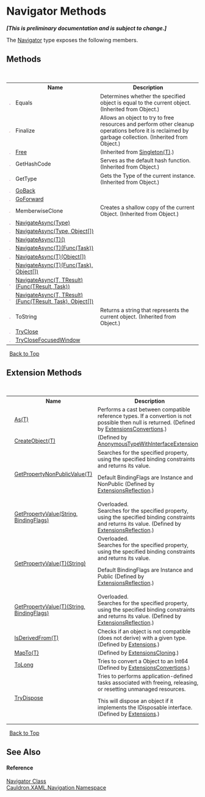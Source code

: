# Navigator Methods
 _**\[This is preliminary documentation and is subject to change.\]**_

The <a href="T_Cauldron_XAML_Navigation_Navigator">Navigator</a> type exposes the following members.


## Methods
&nbsp;<table><tr><th></th><th>Name</th><th>Description</th></tr><tr><td>![Public method](media/pubmethod.gif "Public method")</td><td>Equals</td><td>
Determines whether the specified object is equal to the current object.
 (Inherited from Object.)</td></tr><tr><td>![Protected method](media/protmethod.gif "Protected method")</td><td>Finalize</td><td>
Allows an object to try to free resources and perform other cleanup operations before it is reclaimed by garbage collection.
 (Inherited from Object.)</td></tr><tr><td>![Public method](media/pubmethod.gif "Public method")</td><td><a href="M_Cauldron_Activator_Singleton_1_Free">Free</a></td><td> (Inherited from <a href="T_Cauldron_Activator_Singleton_1">Singleton(T)</a>.)</td></tr><tr><td>![Public method](media/pubmethod.gif "Public method")</td><td>GetHashCode</td><td>
Serves as the default hash function.
 (Inherited from Object.)</td></tr><tr><td>![Public method](media/pubmethod.gif "Public method")</td><td>GetType</td><td>
Gets the Type of the current instance.
 (Inherited from Object.)</td></tr><tr><td>![Public method](media/pubmethod.gif "Public method")</td><td><a href="M_Cauldron_XAML_Navigation_Navigator_GoBack">GoBack</a></td><td /></tr><tr><td>![Public method](media/pubmethod.gif "Public method")</td><td><a href="M_Cauldron_XAML_Navigation_Navigator_GoForward">GoForward</a></td><td /></tr><tr><td>![Protected method](media/protmethod.gif "Protected method")</td><td>MemberwiseClone</td><td>
Creates a shallow copy of the current Object.
 (Inherited from Object.)</td></tr><tr><td>![Public method](media/pubmethod.gif "Public method")</td><td><a href="M_Cauldron_XAML_Navigation_Navigator_NavigateAsync">NavigateAsync(Type)</a></td><td /></tr><tr><td>![Public method](media/pubmethod.gif "Public method")</td><td><a href="M_Cauldron_XAML_Navigation_Navigator_NavigateAsync_1">NavigateAsync(Type, Object[])</a></td><td /></tr><tr><td>![Public method](media/pubmethod.gif "Public method")</td><td><a href="M_Cauldron_XAML_Navigation_Navigator_NavigateAsync__1">NavigateAsync(T)()</a></td><td /></tr><tr><td>![Public method](media/pubmethod.gif "Public method")</td><td><a href="M_Cauldron_XAML_Navigation_Navigator_NavigateAsync__1_1">NavigateAsync(T)(Func(Task))</a></td><td /></tr><tr><td>![Public method](media/pubmethod.gif "Public method")</td><td><a href="M_Cauldron_XAML_Navigation_Navigator_NavigateAsync__1_3">NavigateAsync(T)(Object[])</a></td><td /></tr><tr><td>![Public method](media/pubmethod.gif "Public method")</td><td><a href="M_Cauldron_XAML_Navigation_Navigator_NavigateAsync__1_2">NavigateAsync(T)(Func(Task), Object[])</a></td><td /></tr><tr><td>![Public method](media/pubmethod.gif "Public method")</td><td><a href="M_Cauldron_XAML_Navigation_Navigator_NavigateAsync__2">NavigateAsync(T, TResult)(Func(TResult, Task))</a></td><td /></tr><tr><td>![Public method](media/pubmethod.gif "Public method")</td><td><a href="M_Cauldron_XAML_Navigation_Navigator_NavigateAsync__2_1">NavigateAsync(T, TResult)(Func(TResult, Task), Object[])</a></td><td /></tr><tr><td>![Public method](media/pubmethod.gif "Public method")</td><td>ToString</td><td>
Returns a string that represents the current object.
 (Inherited from Object.)</td></tr><tr><td>![Public method](media/pubmethod.gif "Public method")</td><td><a href="M_Cauldron_XAML_Navigation_Navigator_TryClose">TryClose</a></td><td /></tr><tr><td>![Public method](media/pubmethod.gif "Public method")</td><td><a href="M_Cauldron_XAML_Navigation_Navigator_TryCloseFocusedWindow">TryCloseFocusedWindow</a></td><td /></tr></table>&nbsp;
<a href="#navigator-methods">Back to Top</a>

## Extension Methods
&nbsp;<table><tr><th></th><th>Name</th><th>Description</th></tr><tr><td>![Public Extension Method](media/pubextension.gif "Public Extension Method")</td><td><a href="M_Cauldron_Core_Extensions_ExtensionsConvertions_As__1">As(T)</a></td><td>
Performs a cast between compatible reference types. If a convertion is not possible then null is returned.
 (Defined by <a href="T_Cauldron_Core_Extensions_ExtensionsConvertions">ExtensionsConvertions</a>.)</td></tr><tr><td>![Public Extension Method](media/pubextension.gif "Public Extension Method")</td><td><a href="M_Cauldron_Dynamic_AnonymousTypeWithInterfaceExtension_CreateObject__1">CreateObject(T)</a></td><td> (Defined by <a href="T_Cauldron_Dynamic_AnonymousTypeWithInterfaceExtension">AnonymousTypeWithInterfaceExtension</a>.)</td></tr><tr><td>![Public Extension Method](media/pubextension.gif "Public Extension Method")</td><td><a href="M_Cauldron_Core_Extensions_ExtensionsReflection_GetPropertyNonPublicValue__1">GetPropertyNonPublicValue(T)</a></td><td>
Searches for the specified property, using the specified binding constraints and returns its value. 

 Default BindingFlags are Instance and NonPublic
 (Defined by <a href="T_Cauldron_Core_Extensions_ExtensionsReflection">ExtensionsReflection</a>.)</td></tr><tr><td>![Public Extension Method](media/pubextension.gif "Public Extension Method")</td><td><a href="M_Cauldron_Core_Extensions_ExtensionsReflection_GetPropertyValue">GetPropertyValue(String, BindingFlags)</a></td><td>Overloaded.  
Searches for the specified property, using the specified binding constraints and returns its value.
 (Defined by <a href="T_Cauldron_Core_Extensions_ExtensionsReflection">ExtensionsReflection</a>.)</td></tr><tr><td>![Public Extension Method](media/pubextension.gif "Public Extension Method")</td><td><a href="M_Cauldron_Core_Extensions_ExtensionsReflection_GetPropertyValue__1">GetPropertyValue(T)(String)</a></td><td>Overloaded.  
Searches for the specified property, using the specified binding constraints and returns its value. 

 Default BindingFlags are Instance and Public
 (Defined by <a href="T_Cauldron_Core_Extensions_ExtensionsReflection">ExtensionsReflection</a>.)</td></tr><tr><td>![Public Extension Method](media/pubextension.gif "Public Extension Method")</td><td><a href="M_Cauldron_Core_Extensions_ExtensionsReflection_GetPropertyValue__1_1">GetPropertyValue(T)(String, BindingFlags)</a></td><td>Overloaded.  
Searches for the specified property, using the specified binding constraints and returns its value.
 (Defined by <a href="T_Cauldron_Core_Extensions_ExtensionsReflection">ExtensionsReflection</a>.)</td></tr><tr><td>![Public Extension Method](media/pubextension.gif "Public Extension Method")</td><td><a href="M_Cauldron_Core_Extensions_Extensions_IsDerivedFrom__1">IsDerivedFrom(T)</a></td><td>
Checks if an object is not compatible (does not derive) with a given type.
 (Defined by <a href="T_Cauldron_Core_Extensions_Extensions">Extensions</a>.)</td></tr><tr><td>![Public Extension Method](media/pubextension.gif "Public Extension Method")</td><td><a href="M_Cauldron_Activator_ExtensionsCloning_MapTo__1">MapTo(T)</a></td><td> (Defined by <a href="T_Cauldron_Activator_ExtensionsCloning">ExtensionsCloning</a>.)</td></tr><tr><td>![Public Extension Method](media/pubextension.gif "Public Extension Method")</td><td><a href="M_Cauldron_Core_Extensions_ExtensionsConvertions_ToLong_1">ToLong</a></td><td>
Tries to convert a Object to an Int64
 (Defined by <a href="T_Cauldron_Core_Extensions_ExtensionsConvertions">ExtensionsConvertions</a>.)</td></tr><tr><td>![Public Extension Method](media/pubextension.gif "Public Extension Method")</td><td><a href="M_Cauldron_Core_Extensions_Extensions_TryDispose">TryDispose</a></td><td>
Tries to performs application-defined tasks associated with freeing, releasing, or resetting unmanaged resources. 

 This will dispose an object if it implements the IDisposable interface.
 (Defined by <a href="T_Cauldron_Core_Extensions_Extensions">Extensions</a>.)</td></tr></table>&nbsp;
<a href="#navigator-methods">Back to Top</a>

## See Also


#### Reference
<a href="T_Cauldron_XAML_Navigation_Navigator">Navigator Class</a><br /><a href="N_Cauldron_XAML_Navigation">Cauldron.XAML.Navigation Namespace</a><br />